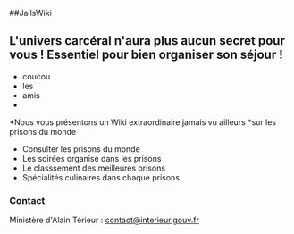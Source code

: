 ##JailsWiki

## L'univers carcéral n'aura plus aucun secret pour vous ! Essentiel pour bien organiser son séjour !

* coucou
* les 
* amis
*

*Nous vous présentons un Wiki extraordinaire jamais vu ailleurs
*sur les prisons du monde

* Consulter les prisons du monde 
* Les soirées organisé dans les prisons 
* Le classsement des meilleures prisons 
* Spécialités culinaires dans chaque prisons

### Contact
Ministère d'Alain Térieur : contact@interieur.gouv.fr

